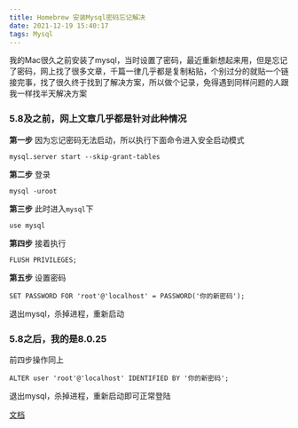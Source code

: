 ```yaml
---
title: Homebrew 安装Mysql密码忘记解决
date: 2021-12-19 15:40:17
tags: Mysql
---
```



我的Mac很久之前安装了mysql，当时设置了密码，最近重新想起来用，但是忘记了密码，网上找了很多文章，千篇一律几乎都是复制粘贴，个别过分的就贴一个链接完事，找了很久终于找到了解决方案，所以做个记录，免得遇到同样问题的人跟我一样找半天解决方案



### 5.8及之前，网上文章几乎都是针对此种情况

**第一步**
因为忘记密码无法启动，所以执行下面命令进入安全启动模式
```
mysql.server start --skip-grant-tables
```
**第二步**
登录
```
mysql -uroot
```
**第三步**
此时进入`mysql`下

```
use mysql
```
**第四步**
接着执行
```
FLUSH PRIVILEGES; 
```
**第五步**
设置密码
```
SET PASSWORD FOR 'root'@'localhost' = PASSWORD('你的新密码');
```
退出mysql，杀掉进程，重新启动

### 5.8之后，我的是8.0.25

前四步操作同上
```
ALTER user 'root'@'localhost' IDENTIFIED BY '你的新密码';
```
退出mysql，杀掉进程，重新启动即可正常登陆

[文档](https://dev.mysql.com/doc/refman/8.0/en/resetting-permissions.html)
